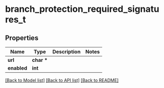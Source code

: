 # branch_protection_required_signatures_t

## Properties
Name | Type | Description | Notes
------------ | ------------- | ------------- | -------------
**url** | **char \*** |  | 
**enabled** | **int** |  | 

[[Back to Model list]](../README.md#documentation-for-models) [[Back to API list]](../README.md#documentation-for-api-endpoints) [[Back to README]](../README.md)


